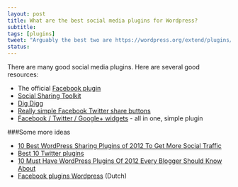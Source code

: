 ```yaml
---
layout: post
title: What are the best social media plugins for Wordpress?
subtitle:
tags: [plugins]
tweet: "Arguably the best two are https://wordpress.org/extend/plugins/social-sharing-toolkit/ and https://wordpress.org/extend/plugins/digg-digg/"
status:
---
```


There are many good social media plugins. Here are several good resources:

- The official [Facebook plugin](https://wordpress.org/extend/plugins/facebook/)
- [Social Sharing Toolkit](https://wordpress.org/extend/plugins/social-sharing-toolkit/)
- [Dig Digg](https://wordpress.org/extend/plugins/digg-digg/)
- [Really simple Facebook Twitter share buttons](https://wordpress.org/extend/plugins/really-simple-facebook-twitter-share-buttons/)
- [Facebook / Twitter / Google+ widgets](https://wordpress.org/extend/plugins/facebook-twitter-google-social-widgets/) - all in one, simple plugin

###Some more ideas

- [10 Best WordPress Sharing Plugins of 2012 To Get More Social Traffic](http://webdesignledger.com/tools/10-best-wordpress-sharing-plugins-of-2012-to-get-more-social-traffic)
- [Best 10 Twitter plugins](http://bloggersense.net/top-10-best-wordpress-twitter-plugins-2012)
- [10 Must Have WordPress Plugins Of 2012 Every Blogger Should Know About](http://www.jeffbullas.com/2012/03/13/10-must-have-wordpress-plugins-of-2012-every-blogger-should-know-about/)
- [Facebook plugins Wordpress](http://www.basvanderlans.nl/facebook-plugins-wordpress/) (Dutch)
